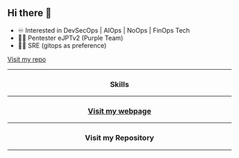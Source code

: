 
## Hi there 👋

- ♾️ Interested in DevSecOps | AIOps | NoOps | FinOps Tech
- 🕵️‍♂️ Pentester eJPTv2 (Purple Team)
- 🧑‍💻 SRE (gitops as preference)

[Visit my repo](https://github.com/xHavckedx/DevOps)
<html>
<div align="center">
  <hr/>
  <h3>Skills</h3>
  <hr/>
  <a href="https://xhavckedx.github.io/Portfolio/"><h3>Visit my webpage</h3></a>
  <hr/>
    <h3>Visit my Repository</h3>
  <hr/>
</div>
</html>


